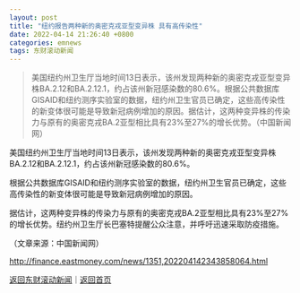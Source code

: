 ```yaml
---
layout: post
title: "纽约报告两种新的奥密克戎亚型变异株 具有高传染性"
date: 2022-04-14 21:26:40 +0800
categories: emnews
tags: 东财滚动新闻
---
```

> 美国纽约州卫生厅当地时间13日表示，该州发现两种新的奥密克戎亚型变异株BA.2.12和BA.2.12.1，约占该州新冠感染数的80.6%。根据公共数据库GISAID和纽约测序实验室的数据，纽约州卫生官员已确定，这些高传染性的新变体很可能是导致新冠病例增加的原因。据估计，这两种变异株的传染力与原有的奥密克戎BA.2亚型相比具有23%至27%的增长优势。（中国新闻网）

<p>美国纽约州卫生厅当地时间13日表示，该州发现两种新的奥密克戎亚型变异株BA.2.12和BA.2.12.1，约占该州新冠感染数的80.6%。</p><p>根据公共数据库GISAID和纽约测序实验室的数据，纽约州卫生官员已确定，这些高传染性的新变体很可能是导致新冠病例增加的原因。</p><p>据估计，这两种变异株的传染力与原有的奥密克戎BA.2亚型相比具有23%至27%的增长优势。纽约州卫生厅长巴塞特提醒公众注意，并呼吁迅速采取防疫措施。</p><p class="em_media">（文章来源：中国新闻网）</p>

<http://finance.eastmoney.com/news/1351,202204142343858064.html>

[返回东财滚动新闻](//finews.withounder.com/emnews/)｜[返回首页](//finews.withounder.com/)